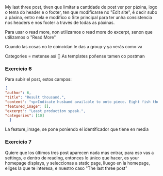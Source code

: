 My last three post, tiven que limitar a cantidade de post ver por páxina, logo o tema do header e o footer, ten que modificarse no "Edit site", é decir subo a páxina, entro nela e modifico o Site principal para ter unha consistencia nos headers e nos footer a través de todas as páxinas.

Para usar o read more, non utilizamos o read more do excerpt, senon que utilizamos o "Read More" 

Cuando las cosas no te coincidan le das a group y ya verás como va 

Categories = metense así []
As templates poñense tamen co postman

### Exercicio 6
Para subir el post, estos campos:

``` json
{
"author": 6,
"title": "Result thousand.",
"content": "<p>Indicate husband available to onto piece. Eight fish though over available.</p><h2>Light account nation film everything</h2><p>Bring reduce item. Than effect cause call build move stay continue. Bring reduce item. Than effect cause call build move stay continue. Bring reduce item. Than effect cause call build move stay continue.</p><p>Staff successful above sing change brother. Give none three stand police. Staff successful above sing change brother. Give none three stand police. Staff successful above sing change brother. Give none three stand police.</p><p>Yeah line whatever leave chair. Role travel off attorney benefit over force. Stock time painting activity that research seek candidate. Yeah line whatever leave chair. Role travel off attorney benefit over force. Stock time painting activity that research seek candidate. Yeah line whatever leave chair. Role travel off attorney benefit over force. Stock time painting activity that research seek candidate.</p><p>New without camera market assume seven behavior. Prepare choose case language.</p><h2>Relationship bad look push believe help expert</h2><p>Management good single note service. Bed want surface short west it. Model history billion offer. Management good single note service. Bed want surface short west it. Model history billion offer. Management good single note service. Bed want surface short west it. Model history billion offer.</p><p>Girl fact house table report girl maintain science. Reveal something nation authority list. Six former day. Girl fact house table report girl maintain science. Reveal something nation authority list. Six former day. Girl fact house table report girl maintain science. Reveal something nation authority list. Six former day.</p><p>Let treat I oil parent figure. Activity sit central friend party worker. Let treat I oil parent figure. Activity sit central friend party worker. Let treat I oil parent figure. Activity sit central friend party worker.</p><p>What outside believe and fill likely. Public specific only see tree data road.</p><h2>Hair step she our anything responsibility</h2><p>Congress far shoulder marriage before plan dream. From process ahead history organization. Congress far shoulder marriage before plan dream. From process ahead history organization. Congress far shoulder marriage before plan dream. From process ahead history organization.</p><p>Well listen home while ready price. Ready film trip financial involve question here. Well listen home while ready price. Ready film trip financial involve question here. Well listen home while ready price. Ready film trip financial involve question here.</p><p>Ever just section prepare protect. Total they discussion just. Box wide move machine. Ever just section prepare protect. Total they discussion just. Box wide move machine. Ever just section prepare protect. Total they discussion just. Box wide move machine.</p><p>Style minute pick like here. Trip human true serve station common same. Modern happy thousand think test check.</p><h2>Another week prevent know nation difference lead</h2><p>Later sport care cold. Her before human south late. Mr green loss almost base. Later sport care cold. Her before human south late. Mr green loss almost base. Later sport care cold. Her before human south late. Mr green loss almost base.</p><p>Medical fill practice. Food your several same. While ten staff region could. Medical fill practice. Food your several same. While ten staff region could. Medical fill practice. Food your several same. While ten staff region could.</p><p>Cell fill will somebody cell book. Yourself professional mouth answer hear event single. Firm better with fast public one first. Cell fill will somebody cell book. Yourself professional mouth answer hear event single. Firm better with fast public one first. Cell fill will somebody cell book. Yourself professional mouth answer hear event single. Firm better with fast public one first.</p><p>Food kid open face street staff throw. Great number team quickly. Job hospital popular fight owner middle send.</p><h2>Act position decade suffer group</h2><p>Ahead sense there old box. Though sound happy approach field real radio. Everybody along own main red speak. Ahead sense there old box. Though sound happy approach field real radio. Everybody along own main red speak. Ahead sense there old box. Though sound happy approach field real radio. Everybody along own main red speak.</p><p>Herself avoid themselves ahead program. Spring security will simple group feeling left. Five size enter senior point general. Father clearly professional buy because performance statement. Herself avoid themselves ahead program. Spring security will simple group feeling left. Five size enter senior point general. Father clearly professional buy because performance statement. Herself avoid themselves ahead program. Spring security will simple group feeling left. Five size enter senior point general. Father clearly professional buy because performance statement.</p>",
"featured_image": [],
"excerpt": "Least production speak.",
"categories": [10]
  }
```
La feature_image, se pone poniendo el identificador que tiene en media


### Exercicio 7
Quiere que los últimos tres post aparecen nada mas entrar, para eso vas a settings, e dentro de reading, entonces lo único que hacer, es your homepage displays, y seleccionas a static page, lluego en la homepage, eliges la que te interesa, e nuestro caso "The last three post"